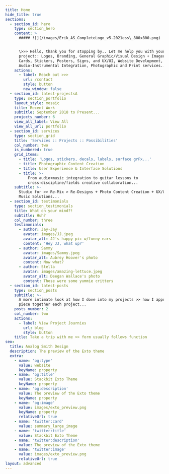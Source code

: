 ```yaml
---
title: Home
hide_title: true
sections:
  - section_id: hero
    type: section_hero
    content: >
      ##### ![](/images/Erik_AS_CompleteLogo_v5-2021ess\_800x800.png)


      \>>> Hello, thank you for stopping by.. Let me help you with your next
      project:: Logos, Branding, General Graphic/Visual Design + Imagery, Biz
      Cards, Stickers, Posters, Signs, and UX/UI, Website Development,
      Audio-Instrumental Integration, Photographic and Print services...
    actions:
      - label: Reach out >>>
        url: /contact
        style: button
        new_window: false
  - section_id: latest-projectsA
    type: section_portfolio
    layout_style: mosaic
    title: Recent Work
    subtitle: September 2018 to Present...
    projects_number: 6
    view_all_label: View All
    view_all_url: portfolio
  - section_id: services
    type: section_grid
    title: 'Services :: Projects :: Possibilities'
    col_number: two
    is_numbered: true
    grid_items:
      - title: 'Logos, stickers, decals, labels, surface grFx...'
      - title: Photographic Content Creation
      - title: User Experience & Interface Solutions
      - title: >-
          From audio+music integration to guitar lessons to
          cross-discipline/fields creative collaboration...
    subtitle: >-
      Studio for >> Re-Mix > Re-Designs + Photo Content Creation + UX/UI + Web +
      Music Solutions...
  - section_id: testimonials
    type: section_testimonials
    title: What on your mind?!
    subtitle: Huh?
    col_number: three
    testimonials:
      - author: Jay-Jay
        avatar: images/JJ.jpeg
        avatar_alt: JJ's happy pic w/funny ears
        content: 'Hey JJ, what up?'
      - author: Sammy
        avatar: images/Sammy.jpeg
        avatar_alt: Aubrey Hoover's photo
        content: Now what?
      - author: Stella
        avatar: images/amazing-lettuce.jpeg
        avatar_alt: Deegan Wallace's photo
        content: Those were some yummie critters
  - section_id: latest-posts
    type: section_posts
    subtitle: >-
      A more intimate look at how I dove into my projects >> how I approach +
      piece together each project...
    posts_number: 2
    col_number: two
    actions:
      - label: View Project Journies
        url: blog
        style: button
    title: Take a trip with me >> form usually follows function
seo:
  title: Analog Smith Design
  description: The preview of the Exto theme
  extra:
    - name: 'og:type'
      value: website
      keyName: property
    - name: 'og:title'
      value: Stackbit Exto Theme
      keyName: property
    - name: 'og:description'
      value: The preview of the Exto theme
      keyName: property
    - name: 'og:image'
      value: images/exto_preview.png
      keyName: property
      relativeUrl: true
    - name: 'twitter:card'
      value: summary_large_image
    - name: 'twitter:title'
      value: Stackbit Exto Theme
    - name: 'twitter:description'
      value: The preview of the Exto theme
    - name: 'twitter:image'
      value: images/exto_preview.png
      relativeUrl: true
layout: advanced
---
```

